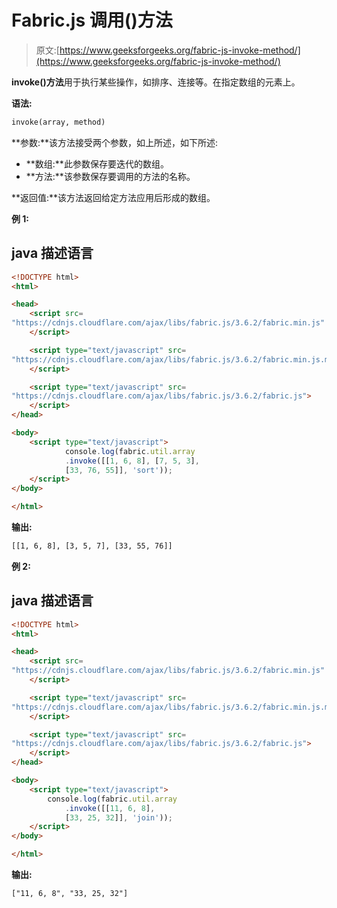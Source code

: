 # Fabric.js 调用()方法

> 原文:[https://www.geeksforgeeks.org/fabric-js-invoke-method/](https://www.geeksforgeeks.org/fabric-js-invoke-method/)

**invoke()方法**用于执行某些操作，如排序、连接等。在指定数组的元素上。

**语法:**

```html
invoke(array, method)
```

**参数:**该方法接受两个参数，如上所述，如下所述:

*   **数组:**此参数保存要迭代的数组。
*   **方法:**该参数保存要调用的方法的名称。

**返回值:**该方法返回给定方法应用后形成的数组。

**例 1:**

## java 描述语言

```html
<!DOCTYPE html>
<html>

<head>
    <script src=
"https://cdnjs.cloudflare.com/ajax/libs/fabric.js/3.6.2/fabric.min.js" >
    </script>

    <script type="text/javascript" src=
"https://cdnjs.cloudflare.com/ajax/libs/fabric.js/3.6.2/fabric.min.js.map">
    </script>

    <script type="text/javascript" src=
"https://cdnjs.cloudflare.com/ajax/libs/fabric.js/3.6.2/fabric.js">
    </script>
</head>

<body>
    <script type="text/javascript">
            console.log(fabric.util.array
            .invoke([[1, 6, 8], [7, 5, 3],
            [33, 76, 55]], 'sort'));
    </script>
</body>

</html>
```

**输出:**

```html
[[1, 6, 8], [3, 5, 7], [33, 55, 76]]
```

**例 2:**

## java 描述语言

```html
<!DOCTYPE html>
<html>

<head>
    <script src=
"https://cdnjs.cloudflare.com/ajax/libs/fabric.js/3.6.2/fabric.min.js" >
    </script>

    <script type="text/javascript" src=
"https://cdnjs.cloudflare.com/ajax/libs/fabric.js/3.6.2/fabric.min.js.map">
    </script>

    <script type="text/javascript" src=
"https://cdnjs.cloudflare.com/ajax/libs/fabric.js/3.6.2/fabric.js">
    </script>
</head>

<body>
    <script type="text/javascript">
        console.log(fabric.util.array
            .invoke([[11, 6, 8], 
            [33, 25, 32]], 'join'));
    </script>
</body>

</html>
```

**输出:**

```html
["11, 6, 8", "33, 25, 32"]
```